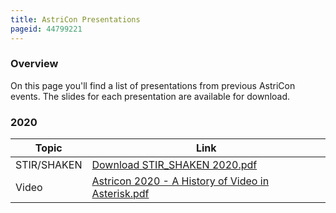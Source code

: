 ```yaml
---
title: AstriCon Presentations
pageid: 44799221
---
```


### Overview

On this page you'll find a list of presentations from previous AstriCon events. The slides for each presentation are available for download.

### 2020

| Topic | Link |
| --- | --- |
| STIR/SHAKEN | [Download STIR_SHAKEN 2020.pdf](STIR_SHAKEN-2020.pdf) |
| Video | [Astricon 2020 - A History of Video in Asterisk.pdf](Astricon-2020-A-History-of-Video-in-Asterisk.pdf) |

